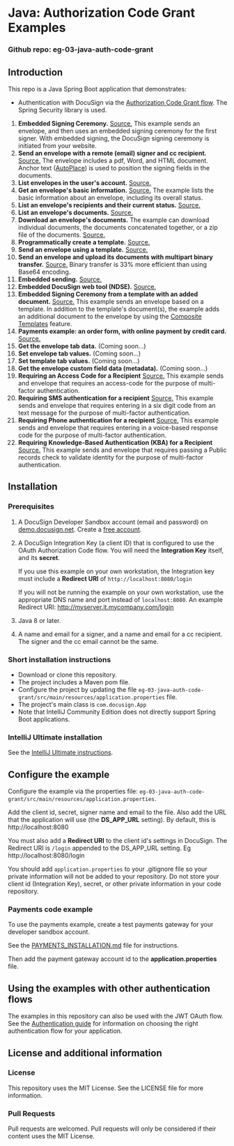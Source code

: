 # Java: Authorization Code Grant Examples

### Github repo: eg-03-java-auth-code-grant
## Introduction
This repo is a Java Spring Boot application that demonstrates:

* Authentication with DocuSign via the
  [Authorization Code Grant flow](https://developers.docusign.com/esign-rest-api/guides/authentication/oauth2-code-grant).
  The Spring Security library is used.

1. **Embedded Signing Ceremony.**
   [Source.](./src/main/java/com/docusign/controller/examples/EG001ControllerEmbeddedSigning.java)
   This example sends an envelope, and then uses an embedded signing ceremony for the first signer.
   With embedded signing, the DocuSign signing ceremony is initiated from your website.
1. **Send an envelope with a remote (email) signer and cc recipient.**
   [Source.](./src/main/java/com/docusign/controller/examples/EG002ControllerSigningViaEmail.java)
   The envelope includes a pdf, Word, and HTML document.
   Anchor text ([AutoPlace](https://support.docusign.com/en/guides/AutoPlace-New-DocuSign-Experience)) is used to position the signing fields in the documents.
1. **List envelopes in the user's account.**
   [Source.](./src/main/java/com/docusign/controller/examples/EG003ControllerListEnvelopes.java)
1. **Get an envelope's basic information.**
   [Source.](./src/main/java/com/docusign/controller/examples/EG004ControllerEnvelopeInfo.java)
   The example lists the basic information about an envelope, including its overall status.
1. **List an envelope's recipients and their current status.**
   [Source.](./src/main/java/com/docusign/controller/examples/EG005ControllerEnvelopeRecipients.java)
1. **List an envelope's documents.**
   [Source.](./src/main/java/com/docusign/controller/examples/EG006ControllerEnvelopeDocs.java)
1. **Download an envelope's documents.** The example can download individual
   documents, the documents concatenated together, or a zip file of the documents.
   [Source.](./src/main/java/com/docusign/controller/examples/EG007ControllerEnvelopeGetDoc.java)
1. **Programmatically create a template.**
   [Source.](./src/main/java/com/docusign/controller/examples/EG008ControllerCreateTemplate.java)
1. **Send an envelope using a template.**
   [Source.](./src/main/java/com/docusign/controller/examples/EG009ControllerUseTemplate.java)
1. **Send an envelope and upload its documents with multipart binary transfer.**
   [Source.](./src/main/java/com/docusign/controller/examples/EG010ControllerSendBinaryDocs.java)
   Binary transfer is 33% more efficient than using Base64 encoding.
1. **Embedded sending.**
   [Source.](./src/main/java/com/docusign/controller/examples/EG011ControllerEmbeddedSending.java)
1. **Embedded DocuSign web tool (NDSE).**
   [Source.](./src/main/java/com/docusign/controller/examples/EG012ControllerEmbeddedConsole.java)
1. **Embedded Signing Ceremony from a template with an added document.**
   [Source.](./src/main/java/com/docusign/controller/examples/EG013ControllerAddDocToTemplate.java)
   This example sends an envelope based on a template.
   In addition to the template's document(s), the example adds an
   additional document to the envelope by using the
   [Composite Templates](https://developers.docusign.com/esign-rest-api/guides/features/templates#composite-templates)
   feature.
1. **Payments example: an order form, with online payment by credit card.**
   [Source.](./src/main/java/com/docusign/controller/examples/EG014ControllerCollectPayment.java)
1. **Get the envelope tab data.** (Coming soon...)
1. **Set envelope tab values.** (Coming soon...)
1. **Set template tab values.** (Coming soon...)
1. **Get the envelope custom field data (metadata).** (Coming soon...)
1. **Requiring an Access Code for a Recipient**
   [Source.](./src/main/java/com/docusign/controller/examples/EG019ControllerAccessCodeAuthentication.java)
   This example sends and envelope that requires an access-code for the purpose of multi-factor authentication.
1. **Requiring SMS authentication for a recipient**
   [Source.](./src/main/java/com/docusign/controller/examples/EG020ControllerSmsAuthentication.java)
   This example sends and envelope that requires entering in a six digit code from an text message for the purpose of multi-factor authentication.
1. **Requiring Phone authentication for a recipient**
   [Source.](./src/main/java/com/docusign/controller/examples/EG021ControllerPhoneAuthentication.java)
   This example sends and envelope that requires entering in a voice-based response code for the purpose of multi-factor authentication.
1. **Requiring Knowledge-Based Authentication (KBA) for a Recipient**
   [Source.](./src/main/java/com/docusign/controller/examples/EG022ControllerKBAAuthentication.java)
   This example sends and envelope that requires passing a Public records check to validate identity for the purpose of multi-factor authentication.


## Installation

### Prerequisites
1. A DocuSign Developer Sandbox account (email and password) on [demo.docusign.net](https://demo.docusign.net).
   Create a [free account](https://go.docusign.com/sandbox/productshot/?elqCampaignId=16533).
1. A DocuSign Integration Key (a client ID) that is configured to use the
   OAuth Authorization Code flow.
   You will need the **Integration Key** itself, and its **secret**.

   If you use this example on your own workstation,
   the Integration key must include a **Redirect URI** of `http://localhost:8080/login`

   If you will not be running the example on your own workstation,
   use the appropriate DNS name and port instead of `localhost:8080`.
   An example Redirect URI: http://myserver.it.mycompany.com/login

1. Java 8 or later.
1. A name and email for a signer, and a name and email for a cc recipient.
   The signer and the cc email cannot be the same.

### Short installation instructions
* Download or clone this repository.
* The project includes a Maven pom file.
* Configure the project by updating the file
  `eg-03-java-auth-code-grant/src/main/resources/application.properties` file.
* The project's main class is
 `com.docusign.App`
* Note that IntelliJ Community Edition does not directly support
  Spring Boot applications.

### IntelliJ Ultimate installation

See the [IntelliJ Ultimate instructions](https://github.com/docusign/eg-03-java-auth-code-grant/blob/master/docs/Readme_IntelliJ_Ultimate.md).

## Configure the example

Configure the example via the properties file:
`eg-03-java-auth-code-grant/src/main/resources/application.properties`.

Add the client id, secret, signer name and email to the file.
Also add the URL that the application will use (the **DS_APP_URL** setting).
By default, this is http://localhost:8080

You must also add a **Redirect URI** to the client id's settings in
DocuSign. The Redirect URI is `/login` appended to the DS_APP_URL setting.
Eg http://localhost:8080/login

You should add `application.properties` to your .gitignore file so your
private information will not be added to your repository.
Do not store your client id (Integration Key), secret, or other
private information in your code repository.

### Payments code example
To use the payments example, create a
test payments gateway for your developer sandbox account.

See the
[PAYMENTS_INSTALLATION.md](https://github.com/docusign/eg-03-java-auth-code-grant/blob/master/PAYMENTS_INSTALLATION.md)
file for instructions.

Then add the payment gateway account id to the **application.properties** file.

## Using the examples with other authentication flows

The examples in this repository can also be used with the
JWT OAuth flow.
See the [Authentication guide](https://developers.docusign.com/esign-rest-api/guides/authentication)
for information on choosing the right authentication flow for your application.

## License and additional information

### License
This repository uses the MIT License. See the LICENSE file for more information.

### Pull Requests
Pull requests are welcomed. Pull requests will only be considered if their content
uses the MIT License.
